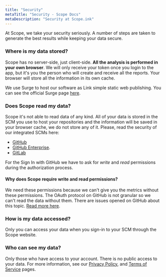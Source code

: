```yaml
---
title: "Security"
metaTitle: "Security - Scope Docs"
metaDescription: "Security at Scope.ink"
---
```


At Scope, we take your security seriously. A number of steps are taken to generate the best results while keeping your data secure. 

### Where is my data stored?
Scope has no server-side, just client-side. **All the analysis is performed in your own browser**. We will only receive your token once you login to the app, but it's you the person who will create and receive all the reports. Your browser will store all the information in its own cache.

We use Surge to host our software as Link simple static web publishing. You can see the official Surge page [here](https://surge.sh/).

### Does Scope read my data?
Scope it's not able to read data of any kind. All of your data is stored in the SCM you use to host your repositories and the information will be saved in your browser cache, we do not store any of it. Please, read the security of our integrated SCMs here: 

- [GitHub](https://github.com/security)
- [GitHub Enterprise](https://github.com/enterprise/security).
- [GitLab](https://about.gitlab.com/security/)

For the Sign In with GitHub we have to ask for *write* and *read* permissions during the authorization process.

#### Why does Scope require write and read permissions?

We need these permissions because we can't give you the metrics without these permissions. The OAuth protocol on GitHub is not granular so we can't read the data without them. There are issues opened on GitHub about this topic. [Read more here](https://github.com/dear-github/dear-github/issues/113).

### How is my data accessed?
Only you can access your data when you sign-in to your SCM through the Scope website.

### Who can see my data?
Only those who have access to your account. There is no public access to your data.
For more information, see our [Privacy Policy](https://scope.ink/privacy), and [Terms of Service](https://scope.ink/terms) pages.